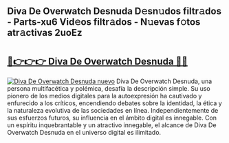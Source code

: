 ## Diva De Overwatch Desnuda D𝚎sn𝚞dos filtr𝚊dos - Parts-xu6 Vid𝚎os filtr𝚊dos - N𝚞evas f𝚘tos atr𝚊ctivas 2uoEz

# <h2><a href="http://mb2wzl2.tromn.icu/?c=Diva+De+Overwatch+Desnuda">🔗👉👉👉 Diva De Overwatch Desnuda 🔗🔗</a></h2>

[![Diva De Overwatch Desnuda nuevo](https://i.imgur.com/pEAQMta.gif)](http://mb2wzl2.tromn.icu/?c=Diva+De+Overwatch+Desnuda)
Diva De Overwatch Desnuda, una persona multifacética y polémica, desafía la descripción simple. Su uso pionero de los medios digitales para la autoexpresión ha cautivado y enfurecido a los críticos, encendiendo debates sobre la identidad, la ética y la naturaleza evolutiva de las sociedades en línea. Independientemente de sus esfuerzos futuros, su influencia en el ámbito digital es innegable. Con un espíritu inquebrantable y un atractivo innegable, el alcance de Diva De Overwatch Desnuda en el universo digital es ilimitado.
